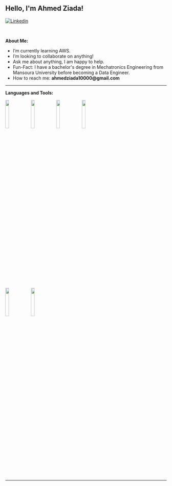 
<!-- Your title -->
## Hello, I'm Ahmed Ziada!

<!-- Your badges
You can use the website to generate badges: https://shields.io/
-->

<!--[![Portfolio](https://img.shields.io/badge/-Portfolio-red?style=flat&logo=appveyor&logoColor=white)](https://zachayers.io)
[![Github](https://img.shields.io/badge/-Github-000?style=flat&logo=Github&logoColor=white)](https://github.com/zjayers)-->
[![Linkedin](https://img.shields.io/badge/-LinkedIn-blue?style=flat&logo=Linkedin&logoColor=white)](https://www.linkedin.com/in/ahmed-ziada-202b451a0/)

&nbsp;

<!-- Talking about you -->
**About Me:**

<!-- - I’m currently working on __[Chalkboard](https://github.com/zjayers/chalkboard)__. -->
- I’m currently learning AWS.
- I’m looking to collaborate on anything!
- Ask me about anything, I am happy to help.
- Fun-Fact: I have a bachelor's degree in Mechatronics Engineering from Mansoura University before becoming a Data Engineer.
- How to reach me: __ahmedziada10000@gmail.com__

---

**Languages and Tools:**

<p>
  <code><img width="15%" src="https://www.vectorlogo.zone/logos/python/python-ar21.svg"></code>
  <code><img width="15%" src="https://www.vectorlogo.zone/logos/jupyter/jupyter-ar21.svg"></code>
  <code><img width="15%" src="https://www.vectorlogo.zone/logos/mysql/mysql-ar21.svg"></code>
  <code><img width="15%" src="https://www.vectorlogo.zone/logos/amazon_aws/amazon_aws-ar21.svg"></code>
  <br />
  <code><img width="15%" src="https://raw.githubusercontent.com/get-icon/geticon/master/icons/tableau.svg"></code>
  <code><img width="15%" src="https://www.vectorlogo.zone/logos/amazon_aws/tableau-logo.svg"></code>
  <br />
</p>

---

<!--<a href="https://github.com/zjayers/github-readme-stats">
   <img width="60%" alt="Zach's github stats" src="https://github-readme-stats.vercel.app/api?username=zjayers&show_icons=true&hide_border=true" />
</a>

-----
Credits: [zjayers](https://github.com/zjayers)

Last Edited on: 30/08/2020-->
